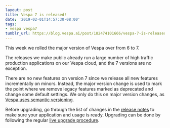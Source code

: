 ```yaml
---
layout: post
title: Vespa 7 is released!
date: '2019-02-01T14:57:30-08:00'
tags:
- vespa vespa7
tumblr_url: https://blog.vespa.ai/post/182474101666/vespa-7-is-released
---
```

This week we rolled the major version of Vespa over from 6 to 7.

The releases we make public already run a large number of high traffic production applications on our Vespa cloud,
and the 7 versions are no exception.

There are no new features on version 7 since we release all new features incrementally on minors.
Instead, the major version change is used to mark the point where we remove legacy features marked as deprecated
and change some default settings.
We only do this on major version changes, as [Vespa uses semantic versioning](https://vespa.ai/releases#versions).

Before upgrading,
go through the list of changes in the [release notes](https://docs.vespa.ai/en/vespa7-release-notes.html)
to make sure your application and usage is ready.
Upgrading can be done by following the regular
[live upgrade procedure](https://docs.vespa.ai/en/operations/live-upgrade.html).
